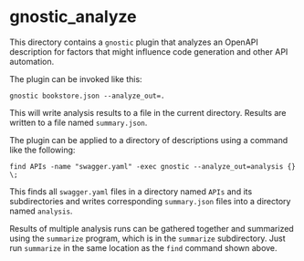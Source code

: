 # gnostic_analyze

This directory contains a `gnostic` plugin that analyzes an OpenAPI description for factors
that might influence code generation and other API automation.

The plugin can be invoked like this:

	gnostic bookstore.json --analyze_out=.

This will write analysis results to a file in the current directory.
Results are written to a file named `summary.json`.

The plugin can be applied to a directory of descriptions using a command 
like the following:

	find APIs -name "swagger.yaml" -exec gnostic --analyze_out=analysis {} \; 

This finds all `swagger.yaml` files in a directory named `APIs` and its subdirectories
and writes corresponding `summary.json` files into a directory named `analysis`.

Results of multiple analysis runs can be gathered together and summarized
using the `summarize` program, which is in the `summarize` subdirectory.
Just run `summarize` in the same location as the `find` command shown above.
